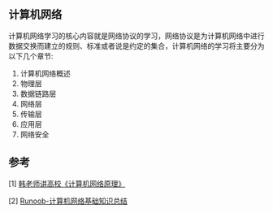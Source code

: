 ## 计算机网络
计算机网络学习的核心内容就是网络协议的学习，网络协议是为计算机网络中进行数据交换而建立的规则、标准或者说是约定的集合，计算机网络的学习将主要分为以下几个章节:
1. 计算机网络概述
2. 物理层
3. 数据链路层
4. 网络层
5. 传输层
6. 应用层
7. 网络安全

## 参考
[1] [韩老师讲高校《计算机网络原理》](https://www.bilibili.com/video/av47486689?p=2)

[2] [Runoob-计算机网络基础知识总结](https://www.runoob.com/w3cnote/summary-of-network.html)